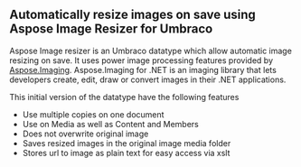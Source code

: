 <div class="wiki-content">
           <!-- wiki content -->
            <h2><a name="2.1.1Introduction-AutomaticallyresizeimagesonsaveusingAsposeImageResizerforUmbraco"></a>Automatically resize images on save using Aspose Image Resizer for Umbraco</h2>

<p>Aspose Image resizer is an Umbraco datatype which allow automatic image resizing on save. It uses power image processing features provided by <a rel="nofollow" class="external-link" href="https://www.aspose.com/products/imaging/net">Aspose.Imaging</a>. Aspose.Imaging for .NET is an imaging library that lets developers create, edit, draw or convert images in their .NET applications.</p>

<p>This initial version of the datatype have the following features</p>
<ul>
	<li>Use multiple      copies on one document</li>
	<li>Use on      Media as well as Content and Members</li>
	<li>Does not      overwrite original image</li>
	<li>Saves      resized images in the original image media folder</li>
	<li>Stores url      to image as plain text for easy access via xslt</li>
</ul>
        </div>
